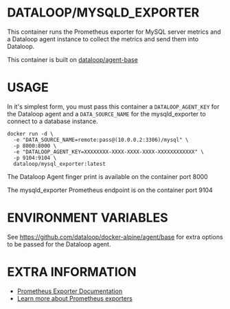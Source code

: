 DATALOOP/MYSQLD_EXPORTER
========================

This container runs the Prometheus exporter for MySQL server metrics and a Dataloop agent instance to collect the metrics and send them into Dataloop.

This container is built on [dataloop/agent-base](https://github.com/dataloop/docker-alpine/agent/base)


USAGE
=====

In it's simplest form, you must pass this container a `DATALOOP_AGENT_KEY` for the Dataloop agent and a `DATA_SOURCE_NAME` for the mysqld_exporter to connect to a database instance.

```
docker run -d \
  -e "DATA_SOURCE_NAME=remote:pass@(10.0.0.2:3306)/mysql" \
  -p 8000:8000 \
  -e "DATALOOP_AGENT_KEY=XXXXXXXX-XXXX-XXXX-XXXX-XXXXXXXXXXXX" \
  -p 9104:9104 \
  dataloop/mysql_exporter:latest
```

The Dataloop Agent finger print is available on the container port 8000

The mysqld_exporter Prometheus endpoint is on the container port 9104


ENVIRONMENT VARIABLES
=====================

See https://github.com/dataloop/docker-alpine/agent/base for extra options to be passed for the Dataloop agent.


EXTRA INFORMATION
=================

* [Prometheus Exporter Documentation](https://github.com/prometheus/mysqld_exporter)
* [Learn more about Prometheus exporters](https://prometheus.io/docs/instrumenting/exporters/)
